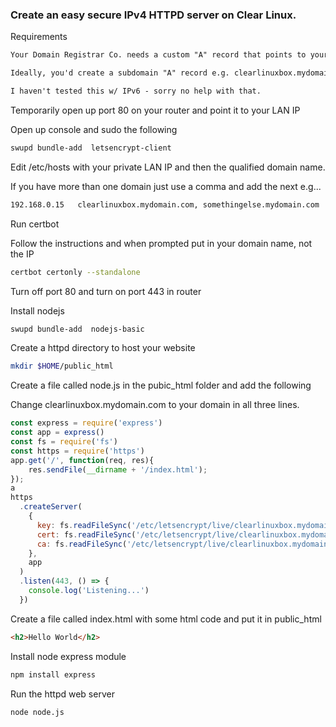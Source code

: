 ### Create an easy secure IPv4 HTTPD server on Clear Linux.
Requirements
```txt
Your Domain Registrar Co. needs a custom "A" record that points to your IPv4 IP

Ideally, you'd create a subdomain "A" record e.g. clearlinuxbox.mydomain.com

I haven't tested this w/ IPv6 - sorry no help with that.
```
Temporarily open up port 80 on your router and point it to your LAN IP 

Open up console and sudo the following
```bash
swupd bundle-add  letsencrypt-client
```
Edit /etc/hosts with your private LAN IP and then the qualified domain name.

If you have more than one domain just use a comma and add the next
e.g...
```bash
192.168.0.15   clearlinuxbox.mydomain.com, somethingelse.mydomain.com
```

Run certbot

Follow the instructions and when prompted put in your domain name, not the IP
```bash
certbot certonly --standalone
```
Turn off port 80 and turn on port 443 in router

Install nodejs
```bash
swupd bundle-add  nodejs-basic
```
Create a httpd directory to host your website
```bash
mkdir $HOME/public_html
```
Create a file called node.js in the pubic_html folder and add the following

Change clearlinuxbox.mydomain.com to your domain in all three lines.

```js
const express = require('express')
const app = express()
const fs = require('fs')
const https = require('https')
app.get('/', function(req, res){
    res.sendFile(__dirname + '/index.html');
});
a
https
  .createServer(
    {
      key: fs.readFileSync('/etc/letsencrypt/live/clearlinuxbox.mydomain.com/privkey.pem'),
      cert: fs.readFileSync('/etc/letsencrypt/live/clearlinuxbox.mydomain.com/fullchain.pem'),
      ca: fs.readFileSync('/etc/letsencrypt/live/clearlinuxbox.mydomain.com/fullchain.pem'),
    },
    app
  )
  .listen(443, () => {
    console.log('Listening...')
  })
```  

Create a file called index.html with some html code and put it in public_html
```html
<h2>Hello World</h2>
```

Install node express module
```bash
npm install express
```

Run the httpd web server
```bash
node node.js
```

